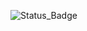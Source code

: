 ![Status_Badge](https://github.com/https://github.com/duran-thomas/ci-workshop/actions/workflows/sample.yml/badge.svg)
